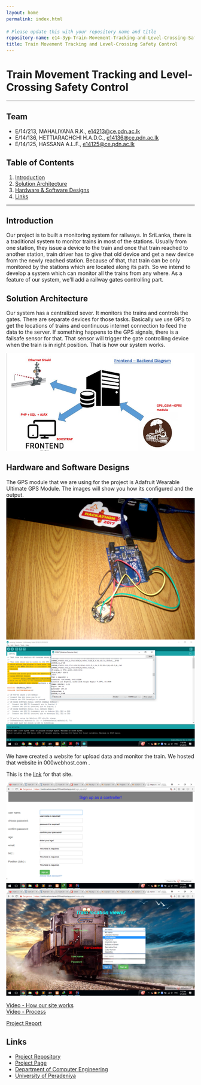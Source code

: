 ```yaml
---
layout: home
permalink: index.html

# Please update this with your repository name and title
repository-name: e14-3yp-Train-Movement-Tracking-and-Level-Crossing-Safety-Control
title: Train Movement Tracking and Level-Crossing Safety Control
---
```


[comment]: # "This is the standard layout for the project, but you can clean this and use your own template"

# Train Movement Tracking and Level-Crossing Safety Control

---

## Team
-  E/14/213, MAHALIYANA R.K., [e14213@ce.pdn.ac.lk](mailto:e14213@ce.pdn.ac.lk)
-  E/14/136, HETTIARACHCHI H.A.D.C., [e14136@ce.pdn.ac.lk](mailto:e14136@ce.pdn.ac.lk)
-  E/14/125, HASSANA A.L.F., [e14125@ce.pdn.ac.lk](mailto:e14125@ce.pdn.ac.lk)

## Table of Contents
1. [Introduction](#introduction)
2. [Solution Architecture](#solution-architecture )
3. [Hardware & Software Designs](#hardware-and-software-designs)
4. [Links](#links)

---

## Introduction

Our project is to built a monitoring system for railways. In SriLanka, there is a traditional system to monitor trains in most of the stations. Usually from one station, they issue a device to the train and once that train reached to another station, train driver has to give that old device and get a new device from the newly reached station. Because of that, that train can be only monitored by the stations which are located along its path. So we intend to develop a system which can monitor all the trains from any where. As a feature of our system, we'll add a railway gates controlling part. 

  



## Solution Architecture

Our system has a centralized sever. It monitors the trains and controls the gates. There are separate devices for those tasks. Basically we use GPS to get the locations of trains and continuous internet connection to feed the data to the server. If something happens to the GPS signals, there is a failsafe sensor for that. That sensor will trigger the gate controlling device when the train is in right position. That is how our system works.  

![Diagram](data/images/5.JPG)

## Hardware and Software Designs

The GPS module that we are using for the project is Adafruit Wearable Ultimate GPS Module. The images will show you how its configured and the output.  
![GPS_module](data/images/3.jpg)  
![Code](data/images/4.png)  
  
We have created a website for upload data and monitor the train. We hosted that website in 000webhost.com . 

This is the [link](https://trainlocationviewer.000webhostapp.com) for that site.  

![image](data/images/1.png)  
![image](data/images/2.png)  

[Video - How our site works](https://youtu.be/p51krXkC2GI)  
[Video - Process](https://youtu.be/yUq7oLuPGLU)  
  
[Project Report](data/documents/1.pdf)



## Links

- <a href = "https://github.com/cepdnaclk/e14-3yp-Train-Movement-Tracking-and-Level-Crossing-Safety-Control" target = "_blank">Project Repository</a>
- <a href = "https://cepdnaclk.github.io/e14-3yp-Train-Movement-Tracking-and-Level-Crossing-Safety-Control/" target = "_blank">Project Page</a>
- <a href = "http://www.ce.pdn.ac.lk/" target = "_blank">Department of Computer Engineering</a>
- <a href = "https://eng.pdn.ac.lk/" target = "_blank">University of Peradeniya</a>


[//]: # (Please refer this to learn more about Markdown syntax)
[//]: # (https://github.com/adam-p/markdown-here/wiki/Markdown-Cheatsheet)
